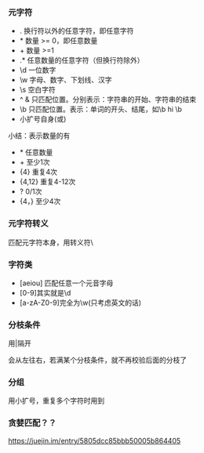 ### 元字符
- . 换行符以外的任意字符，即任意字符
- \* 数量 >= 0，即任意数量
- \+ 数量 >=1
- .* 任意数量的任意字符（但换行符除外）
- \d 一位数字
- \w 字母、数字、下划线、汉字
- \s 空白字符
- ^ & 只匹配位置。分别表示：字符串的开始、字符串的结束
- \b 只匹配位置。表示：单词的开头、结尾，如\b hi \b
- 小扩号自身(或)

小结：表示数量的有
- \* 任意数量
- \+ 至少1次
- {4} 重复4次
- {4,12} 重复4-12次
- ? 0/1次
- {4，} 至少4次

### 元字符转义
匹配元字符本身，用转义符\

### 字符类
- [aeiou] 匹配任意一个元音字母
- [0-9]其实就是\d
- [a-zA-Z0-9]完全为\w(只考虑英文的话)

### 分枝条件
用|隔开

会从左往右，若满某个分枝条件，就不再校验后面的分枝了

### 分组
用小扩号，重复多个字符时用到

### 贪婪匹配？？

https://juejin.im/entry/5805dcc85bbb50005b864405